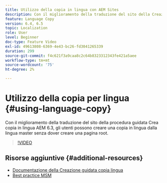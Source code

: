 ```yaml
---
title: Utilizzo della copia in lingua con AEM Sites
description: Con il miglioramento della traduzione del sito della Creazione guidata copia in lingua AEM, gli utenti possono creare una copia in lingua dalla lingua master senza dover creare una pagina root.
feature: Language Copy
version: 6.4, 6.5
topic: Localization
role: User
level: Beginner
doc-type: Feature Video
exl-id: 49613808-6369-4e43-bc26-fd3041265339
duration: 299
source-git-commit: f4c621f3a9caa8c2c64b8323312343fe421a5aee
workflow-type: tm+mt
source-wordcount: '75'
ht-degree: 2%

---
```


# Utilizzo della copia per lingua {#using-language-copy}

Con il miglioramento della traduzione del sito della procedura guidata Crea copia in lingua AEM 6.3, gli utenti possono creare una copia in lingua dalla lingua master senza dover creare una pagina root.

>[!VIDEO](https://video.tv.adobe.com/v/17116?quality=12&learn=on)

## Risorse aggiuntive {#additional-resources}

* [Documentazione della Creazione guidata copia lingua](https://helpx.adobe.com/experience-manager/6-5/sites/administering/using/tc-wizard.html)
* [Best practice MSM](https://helpx.adobe.com/experience-manager/6-5/sites/administering/using/msm-best-practices.html)
